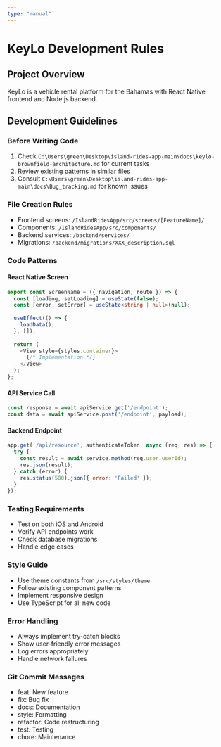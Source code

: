```yaml
---
type: "manual"
---
```


# KeyLo Development Rules

## Project Overview
KeyLo is a vehicle rental platform for the Bahamas with React Native frontend and Node.js backend.

## Development Guidelines

### Before Writing Code
1. Check `C:\Users\green\Desktop\island-rides-app-main\docs\keylo-brownfield-architecture.md` for current tasks
2. Review existing patterns in similar files
3. Consult `C:\Users\green\Desktop\island-rides-app-main\docs\Bug_tracking.md` for known issues

### File Creation Rules
- Frontend screens: `/IslandRidesApp/src/screens/[FeatureName]/`
- Components: `/IslandRidesApp/src/components/`
- Backend services: `/backend/services/`
- Migrations: `/backend/migrations/XXX_description.sql`

### Code Patterns

#### React Native Screen
```typescript
export const ScreenName = ({ navigation, route }) => {
  const [loading, setLoading] = useState(false);
  const [error, setError] = useState<string | null>(null);
  
  useEffect(() => {
    loadData();
  }, []);
  
  return (
    <View style={styles.container}>
      {/* Implementation */}
    </View>
  );
};
```

#### API Service Call
```typescript
const response = await apiService.get('/endpoint');
const data = await apiService.post('/endpoint', payload);
```

#### Backend Endpoint
```javascript
app.get('/api/resource', authenticateToken, async (req, res) => {
  try {
    const result = await service.method(req.user.userId);
    res.json(result);
  } catch (error) {
    res.status(500).json({ error: 'Failed' });
  }
});
```

### Testing Requirements
- Test on both iOS and Android
- Verify API endpoints work
- Check database migrations
- Handle edge cases

### Style Guide
- Use theme constants from `/src/styles/theme`
- Follow existing component patterns
- Implement responsive design
- Use TypeScript for all new code

### Error Handling
- Always implement try-catch blocks
- Show user-friendly error messages
- Log errors appropriately
- Handle network failures

### Git Commit Messages
- feat: New feature
- fix: Bug fix
- docs: Documentation
- style: Formatting
- refactor: Code restructuring
- test: Testing
- chore: Maintenance
